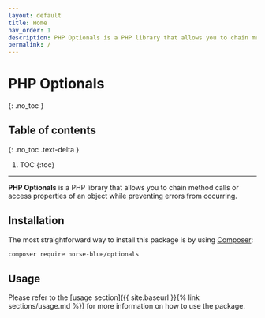 ```yaml
---
layout: default
title: Home
nav_order: 1
description: PHP Optionals is a PHP library that allows you to chain method calls or access properties of an object while preventing errors from occurring.
permalink: /
---
```


# PHP Optionals
{: .no_toc }

## Table of contents
{: .no_toc .text-delta }

1. TOC
{:toc}

---

**PHP Optionals** is a PHP library that allows you to chain method calls or access properties of an object while preventing errors from occurring.

## Installation

The most straightforward way to install this package is by using [Composer](https://getcomposer.org):

```bash
composer require norse-blue/optionals
```

## Usage

Please refer to the [usage section]({{ site.baseurl }}{% link sections/usage.md %}) for more information on how to use the package.
